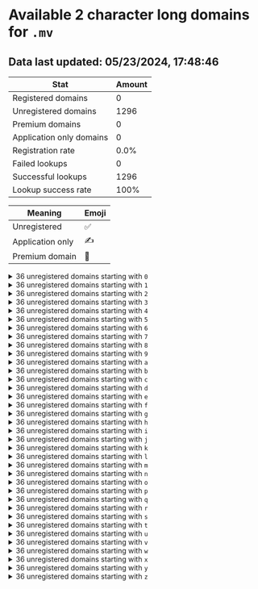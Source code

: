 # Available 2 character long domains for `.mv`

## Data last updated: 05/23/2024, 17:48:46

|Stat|Amount|
|--|--|
|Registered domains|0|
|Unregistered domains|1296|
|Premium domains|0|
|Application only domains|0|
|Registration rate|0.0%|
|Failed lookups|0|
|Successful lookups|1296|
|Lookup success rate|100%|


|Meaning|Emoji|
|--|--|
|Unregistered|:white_check_mark:|
|Application only|:writing_hand:|
|Premium domain|:gem:|

<details>
<summary>36 unregistered domains starting with <bold><code>0</code></bold></summary>

|Type|Domain|
|--|--|
|:white_check_mark:|`00.mv`|
|:white_check_mark:|`01.mv`|
|:white_check_mark:|`02.mv`|
|:white_check_mark:|`03.mv`|
|:white_check_mark:|`04.mv`|
|:white_check_mark:|`05.mv`|
|:white_check_mark:|`06.mv`|
|:white_check_mark:|`07.mv`|
|:white_check_mark:|`08.mv`|
|:white_check_mark:|`09.mv`|
|:white_check_mark:|`0a.mv`|
|:white_check_mark:|`0b.mv`|
|:white_check_mark:|`0c.mv`|
|:white_check_mark:|`0d.mv`|
|:white_check_mark:|`0e.mv`|
|:white_check_mark:|`0f.mv`|
|:white_check_mark:|`0g.mv`|
|:white_check_mark:|`0h.mv`|
|:white_check_mark:|`0i.mv`|
|:white_check_mark:|`0j.mv`|
|:white_check_mark:|`0k.mv`|
|:white_check_mark:|`0l.mv`|
|:white_check_mark:|`0m.mv`|
|:white_check_mark:|`0n.mv`|
|:white_check_mark:|`0o.mv`|
|:white_check_mark:|`0p.mv`|
|:white_check_mark:|`0q.mv`|
|:white_check_mark:|`0r.mv`|
|:white_check_mark:|`0s.mv`|
|:white_check_mark:|`0t.mv`|
|:white_check_mark:|`0u.mv`|
|:white_check_mark:|`0v.mv`|
|:white_check_mark:|`0w.mv`|
|:white_check_mark:|`0x.mv`|
|:white_check_mark:|`0y.mv`|
|:white_check_mark:|`0z.mv`|
</details>
<details>
<summary>36 unregistered domains starting with <bold><code>1</code></bold></summary>

|Type|Domain|
|--|--|
|:white_check_mark:|`10.mv`|
|:white_check_mark:|`11.mv`|
|:white_check_mark:|`12.mv`|
|:white_check_mark:|`13.mv`|
|:white_check_mark:|`14.mv`|
|:white_check_mark:|`15.mv`|
|:white_check_mark:|`16.mv`|
|:white_check_mark:|`17.mv`|
|:white_check_mark:|`18.mv`|
|:white_check_mark:|`19.mv`|
|:white_check_mark:|`1a.mv`|
|:white_check_mark:|`1b.mv`|
|:white_check_mark:|`1c.mv`|
|:white_check_mark:|`1d.mv`|
|:white_check_mark:|`1e.mv`|
|:white_check_mark:|`1f.mv`|
|:white_check_mark:|`1g.mv`|
|:white_check_mark:|`1h.mv`|
|:white_check_mark:|`1i.mv`|
|:white_check_mark:|`1j.mv`|
|:white_check_mark:|`1k.mv`|
|:white_check_mark:|`1l.mv`|
|:white_check_mark:|`1m.mv`|
|:white_check_mark:|`1n.mv`|
|:white_check_mark:|`1o.mv`|
|:white_check_mark:|`1p.mv`|
|:white_check_mark:|`1q.mv`|
|:white_check_mark:|`1r.mv`|
|:white_check_mark:|`1s.mv`|
|:white_check_mark:|`1t.mv`|
|:white_check_mark:|`1u.mv`|
|:white_check_mark:|`1v.mv`|
|:white_check_mark:|`1w.mv`|
|:white_check_mark:|`1x.mv`|
|:white_check_mark:|`1y.mv`|
|:white_check_mark:|`1z.mv`|
</details>
<details>
<summary>36 unregistered domains starting with <bold><code>2</code></bold></summary>

|Type|Domain|
|--|--|
|:white_check_mark:|`20.mv`|
|:white_check_mark:|`21.mv`|
|:white_check_mark:|`22.mv`|
|:white_check_mark:|`23.mv`|
|:white_check_mark:|`24.mv`|
|:white_check_mark:|`25.mv`|
|:white_check_mark:|`26.mv`|
|:white_check_mark:|`27.mv`|
|:white_check_mark:|`28.mv`|
|:white_check_mark:|`29.mv`|
|:white_check_mark:|`2a.mv`|
|:white_check_mark:|`2b.mv`|
|:white_check_mark:|`2c.mv`|
|:white_check_mark:|`2d.mv`|
|:white_check_mark:|`2e.mv`|
|:white_check_mark:|`2f.mv`|
|:white_check_mark:|`2g.mv`|
|:white_check_mark:|`2h.mv`|
|:white_check_mark:|`2i.mv`|
|:white_check_mark:|`2j.mv`|
|:white_check_mark:|`2k.mv`|
|:white_check_mark:|`2l.mv`|
|:white_check_mark:|`2m.mv`|
|:white_check_mark:|`2n.mv`|
|:white_check_mark:|`2o.mv`|
|:white_check_mark:|`2p.mv`|
|:white_check_mark:|`2q.mv`|
|:white_check_mark:|`2r.mv`|
|:white_check_mark:|`2s.mv`|
|:white_check_mark:|`2t.mv`|
|:white_check_mark:|`2u.mv`|
|:white_check_mark:|`2v.mv`|
|:white_check_mark:|`2w.mv`|
|:white_check_mark:|`2x.mv`|
|:white_check_mark:|`2y.mv`|
|:white_check_mark:|`2z.mv`|
</details>
<details>
<summary>36 unregistered domains starting with <bold><code>3</code></bold></summary>

|Type|Domain|
|--|--|
|:white_check_mark:|`30.mv`|
|:white_check_mark:|`31.mv`|
|:white_check_mark:|`32.mv`|
|:white_check_mark:|`33.mv`|
|:white_check_mark:|`34.mv`|
|:white_check_mark:|`35.mv`|
|:white_check_mark:|`36.mv`|
|:white_check_mark:|`37.mv`|
|:white_check_mark:|`38.mv`|
|:white_check_mark:|`39.mv`|
|:white_check_mark:|`3a.mv`|
|:white_check_mark:|`3b.mv`|
|:white_check_mark:|`3c.mv`|
|:white_check_mark:|`3d.mv`|
|:white_check_mark:|`3e.mv`|
|:white_check_mark:|`3f.mv`|
|:white_check_mark:|`3g.mv`|
|:white_check_mark:|`3h.mv`|
|:white_check_mark:|`3i.mv`|
|:white_check_mark:|`3j.mv`|
|:white_check_mark:|`3k.mv`|
|:white_check_mark:|`3l.mv`|
|:white_check_mark:|`3m.mv`|
|:white_check_mark:|`3n.mv`|
|:white_check_mark:|`3o.mv`|
|:white_check_mark:|`3p.mv`|
|:white_check_mark:|`3q.mv`|
|:white_check_mark:|`3r.mv`|
|:white_check_mark:|`3s.mv`|
|:white_check_mark:|`3t.mv`|
|:white_check_mark:|`3u.mv`|
|:white_check_mark:|`3v.mv`|
|:white_check_mark:|`3w.mv`|
|:white_check_mark:|`3x.mv`|
|:white_check_mark:|`3y.mv`|
|:white_check_mark:|`3z.mv`|
</details>
<details>
<summary>36 unregistered domains starting with <bold><code>4</code></bold></summary>

|Type|Domain|
|--|--|
|:white_check_mark:|`40.mv`|
|:white_check_mark:|`41.mv`|
|:white_check_mark:|`42.mv`|
|:white_check_mark:|`43.mv`|
|:white_check_mark:|`44.mv`|
|:white_check_mark:|`45.mv`|
|:white_check_mark:|`46.mv`|
|:white_check_mark:|`47.mv`|
|:white_check_mark:|`48.mv`|
|:white_check_mark:|`49.mv`|
|:white_check_mark:|`4a.mv`|
|:white_check_mark:|`4b.mv`|
|:white_check_mark:|`4c.mv`|
|:white_check_mark:|`4d.mv`|
|:white_check_mark:|`4e.mv`|
|:white_check_mark:|`4f.mv`|
|:white_check_mark:|`4g.mv`|
|:white_check_mark:|`4h.mv`|
|:white_check_mark:|`4i.mv`|
|:white_check_mark:|`4j.mv`|
|:white_check_mark:|`4k.mv`|
|:white_check_mark:|`4l.mv`|
|:white_check_mark:|`4m.mv`|
|:white_check_mark:|`4n.mv`|
|:white_check_mark:|`4o.mv`|
|:white_check_mark:|`4p.mv`|
|:white_check_mark:|`4q.mv`|
|:white_check_mark:|`4r.mv`|
|:white_check_mark:|`4s.mv`|
|:white_check_mark:|`4t.mv`|
|:white_check_mark:|`4u.mv`|
|:white_check_mark:|`4v.mv`|
|:white_check_mark:|`4w.mv`|
|:white_check_mark:|`4x.mv`|
|:white_check_mark:|`4y.mv`|
|:white_check_mark:|`4z.mv`|
</details>
<details>
<summary>36 unregistered domains starting with <bold><code>5</code></bold></summary>

|Type|Domain|
|--|--|
|:white_check_mark:|`50.mv`|
|:white_check_mark:|`51.mv`|
|:white_check_mark:|`52.mv`|
|:white_check_mark:|`53.mv`|
|:white_check_mark:|`54.mv`|
|:white_check_mark:|`55.mv`|
|:white_check_mark:|`56.mv`|
|:white_check_mark:|`57.mv`|
|:white_check_mark:|`58.mv`|
|:white_check_mark:|`59.mv`|
|:white_check_mark:|`5a.mv`|
|:white_check_mark:|`5b.mv`|
|:white_check_mark:|`5c.mv`|
|:white_check_mark:|`5d.mv`|
|:white_check_mark:|`5e.mv`|
|:white_check_mark:|`5f.mv`|
|:white_check_mark:|`5g.mv`|
|:white_check_mark:|`5h.mv`|
|:white_check_mark:|`5i.mv`|
|:white_check_mark:|`5j.mv`|
|:white_check_mark:|`5k.mv`|
|:white_check_mark:|`5l.mv`|
|:white_check_mark:|`5m.mv`|
|:white_check_mark:|`5n.mv`|
|:white_check_mark:|`5o.mv`|
|:white_check_mark:|`5p.mv`|
|:white_check_mark:|`5q.mv`|
|:white_check_mark:|`5r.mv`|
|:white_check_mark:|`5s.mv`|
|:white_check_mark:|`5t.mv`|
|:white_check_mark:|`5u.mv`|
|:white_check_mark:|`5v.mv`|
|:white_check_mark:|`5w.mv`|
|:white_check_mark:|`5x.mv`|
|:white_check_mark:|`5y.mv`|
|:white_check_mark:|`5z.mv`|
</details>
<details>
<summary>36 unregistered domains starting with <bold><code>6</code></bold></summary>

|Type|Domain|
|--|--|
|:white_check_mark:|`60.mv`|
|:white_check_mark:|`61.mv`|
|:white_check_mark:|`62.mv`|
|:white_check_mark:|`63.mv`|
|:white_check_mark:|`64.mv`|
|:white_check_mark:|`65.mv`|
|:white_check_mark:|`66.mv`|
|:white_check_mark:|`67.mv`|
|:white_check_mark:|`68.mv`|
|:white_check_mark:|`69.mv`|
|:white_check_mark:|`6a.mv`|
|:white_check_mark:|`6b.mv`|
|:white_check_mark:|`6c.mv`|
|:white_check_mark:|`6d.mv`|
|:white_check_mark:|`6e.mv`|
|:white_check_mark:|`6f.mv`|
|:white_check_mark:|`6g.mv`|
|:white_check_mark:|`6h.mv`|
|:white_check_mark:|`6i.mv`|
|:white_check_mark:|`6j.mv`|
|:white_check_mark:|`6k.mv`|
|:white_check_mark:|`6l.mv`|
|:white_check_mark:|`6m.mv`|
|:white_check_mark:|`6n.mv`|
|:white_check_mark:|`6o.mv`|
|:white_check_mark:|`6p.mv`|
|:white_check_mark:|`6q.mv`|
|:white_check_mark:|`6r.mv`|
|:white_check_mark:|`6s.mv`|
|:white_check_mark:|`6t.mv`|
|:white_check_mark:|`6u.mv`|
|:white_check_mark:|`6v.mv`|
|:white_check_mark:|`6w.mv`|
|:white_check_mark:|`6x.mv`|
|:white_check_mark:|`6y.mv`|
|:white_check_mark:|`6z.mv`|
</details>
<details>
<summary>36 unregistered domains starting with <bold><code>7</code></bold></summary>

|Type|Domain|
|--|--|
|:white_check_mark:|`70.mv`|
|:white_check_mark:|`71.mv`|
|:white_check_mark:|`72.mv`|
|:white_check_mark:|`73.mv`|
|:white_check_mark:|`74.mv`|
|:white_check_mark:|`75.mv`|
|:white_check_mark:|`76.mv`|
|:white_check_mark:|`77.mv`|
|:white_check_mark:|`78.mv`|
|:white_check_mark:|`79.mv`|
|:white_check_mark:|`7a.mv`|
|:white_check_mark:|`7b.mv`|
|:white_check_mark:|`7c.mv`|
|:white_check_mark:|`7d.mv`|
|:white_check_mark:|`7e.mv`|
|:white_check_mark:|`7f.mv`|
|:white_check_mark:|`7g.mv`|
|:white_check_mark:|`7h.mv`|
|:white_check_mark:|`7i.mv`|
|:white_check_mark:|`7j.mv`|
|:white_check_mark:|`7k.mv`|
|:white_check_mark:|`7l.mv`|
|:white_check_mark:|`7m.mv`|
|:white_check_mark:|`7n.mv`|
|:white_check_mark:|`7o.mv`|
|:white_check_mark:|`7p.mv`|
|:white_check_mark:|`7q.mv`|
|:white_check_mark:|`7r.mv`|
|:white_check_mark:|`7s.mv`|
|:white_check_mark:|`7t.mv`|
|:white_check_mark:|`7u.mv`|
|:white_check_mark:|`7v.mv`|
|:white_check_mark:|`7w.mv`|
|:white_check_mark:|`7x.mv`|
|:white_check_mark:|`7y.mv`|
|:white_check_mark:|`7z.mv`|
</details>
<details>
<summary>36 unregistered domains starting with <bold><code>8</code></bold></summary>

|Type|Domain|
|--|--|
|:white_check_mark:|`80.mv`|
|:white_check_mark:|`81.mv`|
|:white_check_mark:|`82.mv`|
|:white_check_mark:|`83.mv`|
|:white_check_mark:|`84.mv`|
|:white_check_mark:|`85.mv`|
|:white_check_mark:|`86.mv`|
|:white_check_mark:|`87.mv`|
|:white_check_mark:|`88.mv`|
|:white_check_mark:|`89.mv`|
|:white_check_mark:|`8a.mv`|
|:white_check_mark:|`8b.mv`|
|:white_check_mark:|`8c.mv`|
|:white_check_mark:|`8d.mv`|
|:white_check_mark:|`8e.mv`|
|:white_check_mark:|`8f.mv`|
|:white_check_mark:|`8g.mv`|
|:white_check_mark:|`8h.mv`|
|:white_check_mark:|`8i.mv`|
|:white_check_mark:|`8j.mv`|
|:white_check_mark:|`8k.mv`|
|:white_check_mark:|`8l.mv`|
|:white_check_mark:|`8m.mv`|
|:white_check_mark:|`8n.mv`|
|:white_check_mark:|`8o.mv`|
|:white_check_mark:|`8p.mv`|
|:white_check_mark:|`8q.mv`|
|:white_check_mark:|`8r.mv`|
|:white_check_mark:|`8s.mv`|
|:white_check_mark:|`8t.mv`|
|:white_check_mark:|`8u.mv`|
|:white_check_mark:|`8v.mv`|
|:white_check_mark:|`8w.mv`|
|:white_check_mark:|`8x.mv`|
|:white_check_mark:|`8y.mv`|
|:white_check_mark:|`8z.mv`|
</details>
<details>
<summary>36 unregistered domains starting with <bold><code>9</code></bold></summary>

|Type|Domain|
|--|--|
|:white_check_mark:|`90.mv`|
|:white_check_mark:|`91.mv`|
|:white_check_mark:|`92.mv`|
|:white_check_mark:|`93.mv`|
|:white_check_mark:|`94.mv`|
|:white_check_mark:|`95.mv`|
|:white_check_mark:|`96.mv`|
|:white_check_mark:|`97.mv`|
|:white_check_mark:|`98.mv`|
|:white_check_mark:|`99.mv`|
|:white_check_mark:|`9a.mv`|
|:white_check_mark:|`9b.mv`|
|:white_check_mark:|`9c.mv`|
|:white_check_mark:|`9d.mv`|
|:white_check_mark:|`9e.mv`|
|:white_check_mark:|`9f.mv`|
|:white_check_mark:|`9g.mv`|
|:white_check_mark:|`9h.mv`|
|:white_check_mark:|`9i.mv`|
|:white_check_mark:|`9j.mv`|
|:white_check_mark:|`9k.mv`|
|:white_check_mark:|`9l.mv`|
|:white_check_mark:|`9m.mv`|
|:white_check_mark:|`9n.mv`|
|:white_check_mark:|`9o.mv`|
|:white_check_mark:|`9p.mv`|
|:white_check_mark:|`9q.mv`|
|:white_check_mark:|`9r.mv`|
|:white_check_mark:|`9s.mv`|
|:white_check_mark:|`9t.mv`|
|:white_check_mark:|`9u.mv`|
|:white_check_mark:|`9v.mv`|
|:white_check_mark:|`9w.mv`|
|:white_check_mark:|`9x.mv`|
|:white_check_mark:|`9y.mv`|
|:white_check_mark:|`9z.mv`|
</details>
<details>
<summary>36 unregistered domains starting with <bold><code>a</code></bold></summary>

|Type|Domain|
|--|--|
|:white_check_mark:|`a0.mv`|
|:white_check_mark:|`a1.mv`|
|:white_check_mark:|`a2.mv`|
|:white_check_mark:|`a3.mv`|
|:white_check_mark:|`a4.mv`|
|:white_check_mark:|`a5.mv`|
|:white_check_mark:|`a6.mv`|
|:white_check_mark:|`a7.mv`|
|:white_check_mark:|`a8.mv`|
|:white_check_mark:|`a9.mv`|
|:white_check_mark:|`aa.mv`|
|:white_check_mark:|`ab.mv`|
|:white_check_mark:|`ac.mv`|
|:white_check_mark:|`ad.mv`|
|:white_check_mark:|`ae.mv`|
|:white_check_mark:|`af.mv`|
|:white_check_mark:|`ag.mv`|
|:white_check_mark:|`ah.mv`|
|:white_check_mark:|`ai.mv`|
|:white_check_mark:|`aj.mv`|
|:white_check_mark:|`ak.mv`|
|:white_check_mark:|`al.mv`|
|:white_check_mark:|`am.mv`|
|:white_check_mark:|`an.mv`|
|:white_check_mark:|`ao.mv`|
|:white_check_mark:|`ap.mv`|
|:white_check_mark:|`aq.mv`|
|:white_check_mark:|`ar.mv`|
|:white_check_mark:|`as.mv`|
|:white_check_mark:|`at.mv`|
|:white_check_mark:|`au.mv`|
|:white_check_mark:|`av.mv`|
|:white_check_mark:|`aw.mv`|
|:white_check_mark:|`ax.mv`|
|:white_check_mark:|`ay.mv`|
|:white_check_mark:|`az.mv`|
</details>
<details>
<summary>36 unregistered domains starting with <bold><code>b</code></bold></summary>

|Type|Domain|
|--|--|
|:white_check_mark:|`b0.mv`|
|:white_check_mark:|`b1.mv`|
|:white_check_mark:|`b2.mv`|
|:white_check_mark:|`b3.mv`|
|:white_check_mark:|`b4.mv`|
|:white_check_mark:|`b5.mv`|
|:white_check_mark:|`b6.mv`|
|:white_check_mark:|`b7.mv`|
|:white_check_mark:|`b8.mv`|
|:white_check_mark:|`b9.mv`|
|:white_check_mark:|`ba.mv`|
|:white_check_mark:|`bb.mv`|
|:white_check_mark:|`bc.mv`|
|:white_check_mark:|`bd.mv`|
|:white_check_mark:|`be.mv`|
|:white_check_mark:|`bf.mv`|
|:white_check_mark:|`bg.mv`|
|:white_check_mark:|`bh.mv`|
|:white_check_mark:|`bi.mv`|
|:white_check_mark:|`bj.mv`|
|:white_check_mark:|`bk.mv`|
|:white_check_mark:|`bl.mv`|
|:white_check_mark:|`bm.mv`|
|:white_check_mark:|`bn.mv`|
|:white_check_mark:|`bo.mv`|
|:white_check_mark:|`bp.mv`|
|:white_check_mark:|`bq.mv`|
|:white_check_mark:|`br.mv`|
|:white_check_mark:|`bs.mv`|
|:white_check_mark:|`bt.mv`|
|:white_check_mark:|`bu.mv`|
|:white_check_mark:|`bv.mv`|
|:white_check_mark:|`bw.mv`|
|:white_check_mark:|`bx.mv`|
|:white_check_mark:|`by.mv`|
|:white_check_mark:|`bz.mv`|
</details>
<details>
<summary>36 unregistered domains starting with <bold><code>c</code></bold></summary>

|Type|Domain|
|--|--|
|:white_check_mark:|`c0.mv`|
|:white_check_mark:|`c1.mv`|
|:white_check_mark:|`c2.mv`|
|:white_check_mark:|`c3.mv`|
|:white_check_mark:|`c4.mv`|
|:white_check_mark:|`c5.mv`|
|:white_check_mark:|`c6.mv`|
|:white_check_mark:|`c7.mv`|
|:white_check_mark:|`c8.mv`|
|:white_check_mark:|`c9.mv`|
|:white_check_mark:|`ca.mv`|
|:white_check_mark:|`cb.mv`|
|:white_check_mark:|`cc.mv`|
|:white_check_mark:|`cd.mv`|
|:white_check_mark:|`ce.mv`|
|:white_check_mark:|`cf.mv`|
|:white_check_mark:|`cg.mv`|
|:white_check_mark:|`ch.mv`|
|:white_check_mark:|`ci.mv`|
|:white_check_mark:|`cj.mv`|
|:white_check_mark:|`ck.mv`|
|:white_check_mark:|`cl.mv`|
|:white_check_mark:|`cm.mv`|
|:white_check_mark:|`cn.mv`|
|:white_check_mark:|`co.mv`|
|:white_check_mark:|`cp.mv`|
|:white_check_mark:|`cq.mv`|
|:white_check_mark:|`cr.mv`|
|:white_check_mark:|`cs.mv`|
|:white_check_mark:|`ct.mv`|
|:white_check_mark:|`cu.mv`|
|:white_check_mark:|`cv.mv`|
|:white_check_mark:|`cw.mv`|
|:white_check_mark:|`cx.mv`|
|:white_check_mark:|`cy.mv`|
|:white_check_mark:|`cz.mv`|
</details>
<details>
<summary>36 unregistered domains starting with <bold><code>d</code></bold></summary>

|Type|Domain|
|--|--|
|:white_check_mark:|`d0.mv`|
|:white_check_mark:|`d1.mv`|
|:white_check_mark:|`d2.mv`|
|:white_check_mark:|`d3.mv`|
|:white_check_mark:|`d4.mv`|
|:white_check_mark:|`d5.mv`|
|:white_check_mark:|`d6.mv`|
|:white_check_mark:|`d7.mv`|
|:white_check_mark:|`d8.mv`|
|:white_check_mark:|`d9.mv`|
|:white_check_mark:|`da.mv`|
|:white_check_mark:|`db.mv`|
|:white_check_mark:|`dc.mv`|
|:white_check_mark:|`dd.mv`|
|:white_check_mark:|`de.mv`|
|:white_check_mark:|`df.mv`|
|:white_check_mark:|`dg.mv`|
|:white_check_mark:|`dh.mv`|
|:white_check_mark:|`di.mv`|
|:white_check_mark:|`dj.mv`|
|:white_check_mark:|`dk.mv`|
|:white_check_mark:|`dl.mv`|
|:white_check_mark:|`dm.mv`|
|:white_check_mark:|`dn.mv`|
|:white_check_mark:|`do.mv`|
|:white_check_mark:|`dp.mv`|
|:white_check_mark:|`dq.mv`|
|:white_check_mark:|`dr.mv`|
|:white_check_mark:|`ds.mv`|
|:white_check_mark:|`dt.mv`|
|:white_check_mark:|`du.mv`|
|:white_check_mark:|`dv.mv`|
|:white_check_mark:|`dw.mv`|
|:white_check_mark:|`dx.mv`|
|:white_check_mark:|`dy.mv`|
|:white_check_mark:|`dz.mv`|
</details>
<details>
<summary>36 unregistered domains starting with <bold><code>e</code></bold></summary>

|Type|Domain|
|--|--|
|:white_check_mark:|`e0.mv`|
|:white_check_mark:|`e1.mv`|
|:white_check_mark:|`e2.mv`|
|:white_check_mark:|`e3.mv`|
|:white_check_mark:|`e4.mv`|
|:white_check_mark:|`e5.mv`|
|:white_check_mark:|`e6.mv`|
|:white_check_mark:|`e7.mv`|
|:white_check_mark:|`e8.mv`|
|:white_check_mark:|`e9.mv`|
|:white_check_mark:|`ea.mv`|
|:white_check_mark:|`eb.mv`|
|:white_check_mark:|`ec.mv`|
|:white_check_mark:|`ed.mv`|
|:white_check_mark:|`ee.mv`|
|:white_check_mark:|`ef.mv`|
|:white_check_mark:|`eg.mv`|
|:white_check_mark:|`eh.mv`|
|:white_check_mark:|`ei.mv`|
|:white_check_mark:|`ej.mv`|
|:white_check_mark:|`ek.mv`|
|:white_check_mark:|`el.mv`|
|:white_check_mark:|`em.mv`|
|:white_check_mark:|`en.mv`|
|:white_check_mark:|`eo.mv`|
|:white_check_mark:|`ep.mv`|
|:white_check_mark:|`eq.mv`|
|:white_check_mark:|`er.mv`|
|:white_check_mark:|`es.mv`|
|:white_check_mark:|`et.mv`|
|:white_check_mark:|`eu.mv`|
|:white_check_mark:|`ev.mv`|
|:white_check_mark:|`ew.mv`|
|:white_check_mark:|`ex.mv`|
|:white_check_mark:|`ey.mv`|
|:white_check_mark:|`ez.mv`|
</details>
<details>
<summary>36 unregistered domains starting with <bold><code>f</code></bold></summary>

|Type|Domain|
|--|--|
|:white_check_mark:|`f0.mv`|
|:white_check_mark:|`f1.mv`|
|:white_check_mark:|`f2.mv`|
|:white_check_mark:|`f3.mv`|
|:white_check_mark:|`f4.mv`|
|:white_check_mark:|`f5.mv`|
|:white_check_mark:|`f6.mv`|
|:white_check_mark:|`f7.mv`|
|:white_check_mark:|`f8.mv`|
|:white_check_mark:|`f9.mv`|
|:white_check_mark:|`fa.mv`|
|:white_check_mark:|`fb.mv`|
|:white_check_mark:|`fc.mv`|
|:white_check_mark:|`fd.mv`|
|:white_check_mark:|`fe.mv`|
|:white_check_mark:|`ff.mv`|
|:white_check_mark:|`fg.mv`|
|:white_check_mark:|`fh.mv`|
|:white_check_mark:|`fi.mv`|
|:white_check_mark:|`fj.mv`|
|:white_check_mark:|`fk.mv`|
|:white_check_mark:|`fl.mv`|
|:white_check_mark:|`fm.mv`|
|:white_check_mark:|`fn.mv`|
|:white_check_mark:|`fo.mv`|
|:white_check_mark:|`fp.mv`|
|:white_check_mark:|`fq.mv`|
|:white_check_mark:|`fr.mv`|
|:white_check_mark:|`fs.mv`|
|:white_check_mark:|`ft.mv`|
|:white_check_mark:|`fu.mv`|
|:white_check_mark:|`fv.mv`|
|:white_check_mark:|`fw.mv`|
|:white_check_mark:|`fx.mv`|
|:white_check_mark:|`fy.mv`|
|:white_check_mark:|`fz.mv`|
</details>
<details>
<summary>36 unregistered domains starting with <bold><code>g</code></bold></summary>

|Type|Domain|
|--|--|
|:white_check_mark:|`g0.mv`|
|:white_check_mark:|`g1.mv`|
|:white_check_mark:|`g2.mv`|
|:white_check_mark:|`g3.mv`|
|:white_check_mark:|`g4.mv`|
|:white_check_mark:|`g5.mv`|
|:white_check_mark:|`g6.mv`|
|:white_check_mark:|`g7.mv`|
|:white_check_mark:|`g8.mv`|
|:white_check_mark:|`g9.mv`|
|:white_check_mark:|`ga.mv`|
|:white_check_mark:|`gb.mv`|
|:white_check_mark:|`gc.mv`|
|:white_check_mark:|`gd.mv`|
|:white_check_mark:|`ge.mv`|
|:white_check_mark:|`gf.mv`|
|:white_check_mark:|`gg.mv`|
|:white_check_mark:|`gh.mv`|
|:white_check_mark:|`gi.mv`|
|:white_check_mark:|`gj.mv`|
|:white_check_mark:|`gk.mv`|
|:white_check_mark:|`gl.mv`|
|:white_check_mark:|`gm.mv`|
|:white_check_mark:|`gn.mv`|
|:white_check_mark:|`go.mv`|
|:white_check_mark:|`gp.mv`|
|:white_check_mark:|`gq.mv`|
|:white_check_mark:|`gr.mv`|
|:white_check_mark:|`gs.mv`|
|:white_check_mark:|`gt.mv`|
|:white_check_mark:|`gu.mv`|
|:white_check_mark:|`gv.mv`|
|:white_check_mark:|`gw.mv`|
|:white_check_mark:|`gx.mv`|
|:white_check_mark:|`gy.mv`|
|:white_check_mark:|`gz.mv`|
</details>
<details>
<summary>36 unregistered domains starting with <bold><code>h</code></bold></summary>

|Type|Domain|
|--|--|
|:white_check_mark:|`h0.mv`|
|:white_check_mark:|`h1.mv`|
|:white_check_mark:|`h2.mv`|
|:white_check_mark:|`h3.mv`|
|:white_check_mark:|`h4.mv`|
|:white_check_mark:|`h5.mv`|
|:white_check_mark:|`h6.mv`|
|:white_check_mark:|`h7.mv`|
|:white_check_mark:|`h8.mv`|
|:white_check_mark:|`h9.mv`|
|:white_check_mark:|`ha.mv`|
|:white_check_mark:|`hb.mv`|
|:white_check_mark:|`hc.mv`|
|:white_check_mark:|`hd.mv`|
|:white_check_mark:|`he.mv`|
|:white_check_mark:|`hf.mv`|
|:white_check_mark:|`hg.mv`|
|:white_check_mark:|`hh.mv`|
|:white_check_mark:|`hi.mv`|
|:white_check_mark:|`hj.mv`|
|:white_check_mark:|`hk.mv`|
|:white_check_mark:|`hl.mv`|
|:white_check_mark:|`hm.mv`|
|:white_check_mark:|`hn.mv`|
|:white_check_mark:|`ho.mv`|
|:white_check_mark:|`hp.mv`|
|:white_check_mark:|`hq.mv`|
|:white_check_mark:|`hr.mv`|
|:white_check_mark:|`hs.mv`|
|:white_check_mark:|`ht.mv`|
|:white_check_mark:|`hu.mv`|
|:white_check_mark:|`hv.mv`|
|:white_check_mark:|`hw.mv`|
|:white_check_mark:|`hx.mv`|
|:white_check_mark:|`hy.mv`|
|:white_check_mark:|`hz.mv`|
</details>
<details>
<summary>36 unregistered domains starting with <bold><code>i</code></bold></summary>

|Type|Domain|
|--|--|
|:white_check_mark:|`i0.mv`|
|:white_check_mark:|`i1.mv`|
|:white_check_mark:|`i2.mv`|
|:white_check_mark:|`i3.mv`|
|:white_check_mark:|`i4.mv`|
|:white_check_mark:|`i5.mv`|
|:white_check_mark:|`i6.mv`|
|:white_check_mark:|`i7.mv`|
|:white_check_mark:|`i8.mv`|
|:white_check_mark:|`i9.mv`|
|:white_check_mark:|`ia.mv`|
|:white_check_mark:|`ib.mv`|
|:white_check_mark:|`ic.mv`|
|:white_check_mark:|`id.mv`|
|:white_check_mark:|`ie.mv`|
|:white_check_mark:|`if.mv`|
|:white_check_mark:|`ig.mv`|
|:white_check_mark:|`ih.mv`|
|:white_check_mark:|`ii.mv`|
|:white_check_mark:|`ij.mv`|
|:white_check_mark:|`ik.mv`|
|:white_check_mark:|`il.mv`|
|:white_check_mark:|`im.mv`|
|:white_check_mark:|`in.mv`|
|:white_check_mark:|`io.mv`|
|:white_check_mark:|`ip.mv`|
|:white_check_mark:|`iq.mv`|
|:white_check_mark:|`ir.mv`|
|:white_check_mark:|`is.mv`|
|:white_check_mark:|`it.mv`|
|:white_check_mark:|`iu.mv`|
|:white_check_mark:|`iv.mv`|
|:white_check_mark:|`iw.mv`|
|:white_check_mark:|`ix.mv`|
|:white_check_mark:|`iy.mv`|
|:white_check_mark:|`iz.mv`|
</details>
<details>
<summary>36 unregistered domains starting with <bold><code>j</code></bold></summary>

|Type|Domain|
|--|--|
|:white_check_mark:|`j0.mv`|
|:white_check_mark:|`j1.mv`|
|:white_check_mark:|`j2.mv`|
|:white_check_mark:|`j3.mv`|
|:white_check_mark:|`j4.mv`|
|:white_check_mark:|`j5.mv`|
|:white_check_mark:|`j6.mv`|
|:white_check_mark:|`j7.mv`|
|:white_check_mark:|`j8.mv`|
|:white_check_mark:|`j9.mv`|
|:white_check_mark:|`ja.mv`|
|:white_check_mark:|`jb.mv`|
|:white_check_mark:|`jc.mv`|
|:white_check_mark:|`jd.mv`|
|:white_check_mark:|`je.mv`|
|:white_check_mark:|`jf.mv`|
|:white_check_mark:|`jg.mv`|
|:white_check_mark:|`jh.mv`|
|:white_check_mark:|`ji.mv`|
|:white_check_mark:|`jj.mv`|
|:white_check_mark:|`jk.mv`|
|:white_check_mark:|`jl.mv`|
|:white_check_mark:|`jm.mv`|
|:white_check_mark:|`jn.mv`|
|:white_check_mark:|`jo.mv`|
|:white_check_mark:|`jp.mv`|
|:white_check_mark:|`jq.mv`|
|:white_check_mark:|`jr.mv`|
|:white_check_mark:|`js.mv`|
|:white_check_mark:|`jt.mv`|
|:white_check_mark:|`ju.mv`|
|:white_check_mark:|`jv.mv`|
|:white_check_mark:|`jw.mv`|
|:white_check_mark:|`jx.mv`|
|:white_check_mark:|`jy.mv`|
|:white_check_mark:|`jz.mv`|
</details>
<details>
<summary>36 unregistered domains starting with <bold><code>k</code></bold></summary>

|Type|Domain|
|--|--|
|:white_check_mark:|`k0.mv`|
|:white_check_mark:|`k1.mv`|
|:white_check_mark:|`k2.mv`|
|:white_check_mark:|`k3.mv`|
|:white_check_mark:|`k4.mv`|
|:white_check_mark:|`k5.mv`|
|:white_check_mark:|`k6.mv`|
|:white_check_mark:|`k7.mv`|
|:white_check_mark:|`k8.mv`|
|:white_check_mark:|`k9.mv`|
|:white_check_mark:|`ka.mv`|
|:white_check_mark:|`kb.mv`|
|:white_check_mark:|`kc.mv`|
|:white_check_mark:|`kd.mv`|
|:white_check_mark:|`ke.mv`|
|:white_check_mark:|`kf.mv`|
|:white_check_mark:|`kg.mv`|
|:white_check_mark:|`kh.mv`|
|:white_check_mark:|`ki.mv`|
|:white_check_mark:|`kj.mv`|
|:white_check_mark:|`kk.mv`|
|:white_check_mark:|`kl.mv`|
|:white_check_mark:|`km.mv`|
|:white_check_mark:|`kn.mv`|
|:white_check_mark:|`ko.mv`|
|:white_check_mark:|`kp.mv`|
|:white_check_mark:|`kq.mv`|
|:white_check_mark:|`kr.mv`|
|:white_check_mark:|`ks.mv`|
|:white_check_mark:|`kt.mv`|
|:white_check_mark:|`ku.mv`|
|:white_check_mark:|`kv.mv`|
|:white_check_mark:|`kw.mv`|
|:white_check_mark:|`kx.mv`|
|:white_check_mark:|`ky.mv`|
|:white_check_mark:|`kz.mv`|
</details>
<details>
<summary>36 unregistered domains starting with <bold><code>l</code></bold></summary>

|Type|Domain|
|--|--|
|:white_check_mark:|`l0.mv`|
|:white_check_mark:|`l1.mv`|
|:white_check_mark:|`l2.mv`|
|:white_check_mark:|`l3.mv`|
|:white_check_mark:|`l4.mv`|
|:white_check_mark:|`l5.mv`|
|:white_check_mark:|`l6.mv`|
|:white_check_mark:|`l7.mv`|
|:white_check_mark:|`l8.mv`|
|:white_check_mark:|`l9.mv`|
|:white_check_mark:|`la.mv`|
|:white_check_mark:|`lb.mv`|
|:white_check_mark:|`lc.mv`|
|:white_check_mark:|`ld.mv`|
|:white_check_mark:|`le.mv`|
|:white_check_mark:|`lf.mv`|
|:white_check_mark:|`lg.mv`|
|:white_check_mark:|`lh.mv`|
|:white_check_mark:|`li.mv`|
|:white_check_mark:|`lj.mv`|
|:white_check_mark:|`lk.mv`|
|:white_check_mark:|`ll.mv`|
|:white_check_mark:|`lm.mv`|
|:white_check_mark:|`ln.mv`|
|:white_check_mark:|`lo.mv`|
|:white_check_mark:|`lp.mv`|
|:white_check_mark:|`lq.mv`|
|:white_check_mark:|`lr.mv`|
|:white_check_mark:|`ls.mv`|
|:white_check_mark:|`lt.mv`|
|:white_check_mark:|`lu.mv`|
|:white_check_mark:|`lv.mv`|
|:white_check_mark:|`lw.mv`|
|:white_check_mark:|`lx.mv`|
|:white_check_mark:|`ly.mv`|
|:white_check_mark:|`lz.mv`|
</details>
<details>
<summary>36 unregistered domains starting with <bold><code>m</code></bold></summary>

|Type|Domain|
|--|--|
|:white_check_mark:|`m0.mv`|
|:white_check_mark:|`m1.mv`|
|:white_check_mark:|`m2.mv`|
|:white_check_mark:|`m3.mv`|
|:white_check_mark:|`m4.mv`|
|:white_check_mark:|`m5.mv`|
|:white_check_mark:|`m6.mv`|
|:white_check_mark:|`m7.mv`|
|:white_check_mark:|`m8.mv`|
|:white_check_mark:|`m9.mv`|
|:white_check_mark:|`ma.mv`|
|:white_check_mark:|`mb.mv`|
|:white_check_mark:|`mc.mv`|
|:white_check_mark:|`md.mv`|
|:white_check_mark:|`me.mv`|
|:white_check_mark:|`mf.mv`|
|:white_check_mark:|`mg.mv`|
|:white_check_mark:|`mh.mv`|
|:white_check_mark:|`mi.mv`|
|:white_check_mark:|`mj.mv`|
|:white_check_mark:|`mk.mv`|
|:white_check_mark:|`ml.mv`|
|:white_check_mark:|`mm.mv`|
|:white_check_mark:|`mn.mv`|
|:white_check_mark:|`mo.mv`|
|:white_check_mark:|`mp.mv`|
|:white_check_mark:|`mq.mv`|
|:white_check_mark:|`mr.mv`|
|:white_check_mark:|`ms.mv`|
|:white_check_mark:|`mt.mv`|
|:white_check_mark:|`mu.mv`|
|:white_check_mark:|`mv.mv`|
|:white_check_mark:|`mw.mv`|
|:white_check_mark:|`mx.mv`|
|:white_check_mark:|`my.mv`|
|:white_check_mark:|`mz.mv`|
</details>
<details>
<summary>36 unregistered domains starting with <bold><code>n</code></bold></summary>

|Type|Domain|
|--|--|
|:white_check_mark:|`n0.mv`|
|:white_check_mark:|`n1.mv`|
|:white_check_mark:|`n2.mv`|
|:white_check_mark:|`n3.mv`|
|:white_check_mark:|`n4.mv`|
|:white_check_mark:|`n5.mv`|
|:white_check_mark:|`n6.mv`|
|:white_check_mark:|`n7.mv`|
|:white_check_mark:|`n8.mv`|
|:white_check_mark:|`n9.mv`|
|:white_check_mark:|`na.mv`|
|:white_check_mark:|`nb.mv`|
|:white_check_mark:|`nc.mv`|
|:white_check_mark:|`nd.mv`|
|:white_check_mark:|`ne.mv`|
|:white_check_mark:|`nf.mv`|
|:white_check_mark:|`ng.mv`|
|:white_check_mark:|`nh.mv`|
|:white_check_mark:|`ni.mv`|
|:white_check_mark:|`nj.mv`|
|:white_check_mark:|`nk.mv`|
|:white_check_mark:|`nl.mv`|
|:white_check_mark:|`nm.mv`|
|:white_check_mark:|`nn.mv`|
|:white_check_mark:|`no.mv`|
|:white_check_mark:|`np.mv`|
|:white_check_mark:|`nq.mv`|
|:white_check_mark:|`nr.mv`|
|:white_check_mark:|`ns.mv`|
|:white_check_mark:|`nt.mv`|
|:white_check_mark:|`nu.mv`|
|:white_check_mark:|`nv.mv`|
|:white_check_mark:|`nw.mv`|
|:white_check_mark:|`nx.mv`|
|:white_check_mark:|`ny.mv`|
|:white_check_mark:|`nz.mv`|
</details>
<details>
<summary>36 unregistered domains starting with <bold><code>o</code></bold></summary>

|Type|Domain|
|--|--|
|:white_check_mark:|`o0.mv`|
|:white_check_mark:|`o1.mv`|
|:white_check_mark:|`o2.mv`|
|:white_check_mark:|`o3.mv`|
|:white_check_mark:|`o4.mv`|
|:white_check_mark:|`o5.mv`|
|:white_check_mark:|`o6.mv`|
|:white_check_mark:|`o7.mv`|
|:white_check_mark:|`o8.mv`|
|:white_check_mark:|`o9.mv`|
|:white_check_mark:|`oa.mv`|
|:white_check_mark:|`ob.mv`|
|:white_check_mark:|`oc.mv`|
|:white_check_mark:|`od.mv`|
|:white_check_mark:|`oe.mv`|
|:white_check_mark:|`of.mv`|
|:white_check_mark:|`og.mv`|
|:white_check_mark:|`oh.mv`|
|:white_check_mark:|`oi.mv`|
|:white_check_mark:|`oj.mv`|
|:white_check_mark:|`ok.mv`|
|:white_check_mark:|`ol.mv`|
|:white_check_mark:|`om.mv`|
|:white_check_mark:|`on.mv`|
|:white_check_mark:|`oo.mv`|
|:white_check_mark:|`op.mv`|
|:white_check_mark:|`oq.mv`|
|:white_check_mark:|`or.mv`|
|:white_check_mark:|`os.mv`|
|:white_check_mark:|`ot.mv`|
|:white_check_mark:|`ou.mv`|
|:white_check_mark:|`ov.mv`|
|:white_check_mark:|`ow.mv`|
|:white_check_mark:|`ox.mv`|
|:white_check_mark:|`oy.mv`|
|:white_check_mark:|`oz.mv`|
</details>
<details>
<summary>36 unregistered domains starting with <bold><code>p</code></bold></summary>

|Type|Domain|
|--|--|
|:white_check_mark:|`p0.mv`|
|:white_check_mark:|`p1.mv`|
|:white_check_mark:|`p2.mv`|
|:white_check_mark:|`p3.mv`|
|:white_check_mark:|`p4.mv`|
|:white_check_mark:|`p5.mv`|
|:white_check_mark:|`p6.mv`|
|:white_check_mark:|`p7.mv`|
|:white_check_mark:|`p8.mv`|
|:white_check_mark:|`p9.mv`|
|:white_check_mark:|`pa.mv`|
|:white_check_mark:|`pb.mv`|
|:white_check_mark:|`pc.mv`|
|:white_check_mark:|`pd.mv`|
|:white_check_mark:|`pe.mv`|
|:white_check_mark:|`pf.mv`|
|:white_check_mark:|`pg.mv`|
|:white_check_mark:|`ph.mv`|
|:white_check_mark:|`pi.mv`|
|:white_check_mark:|`pj.mv`|
|:white_check_mark:|`pk.mv`|
|:white_check_mark:|`pl.mv`|
|:white_check_mark:|`pm.mv`|
|:white_check_mark:|`pn.mv`|
|:white_check_mark:|`po.mv`|
|:white_check_mark:|`pp.mv`|
|:white_check_mark:|`pq.mv`|
|:white_check_mark:|`pr.mv`|
|:white_check_mark:|`ps.mv`|
|:white_check_mark:|`pt.mv`|
|:white_check_mark:|`pu.mv`|
|:white_check_mark:|`pv.mv`|
|:white_check_mark:|`pw.mv`|
|:white_check_mark:|`px.mv`|
|:white_check_mark:|`py.mv`|
|:white_check_mark:|`pz.mv`|
</details>
<details>
<summary>36 unregistered domains starting with <bold><code>q</code></bold></summary>

|Type|Domain|
|--|--|
|:white_check_mark:|`q0.mv`|
|:white_check_mark:|`q1.mv`|
|:white_check_mark:|`q2.mv`|
|:white_check_mark:|`q3.mv`|
|:white_check_mark:|`q4.mv`|
|:white_check_mark:|`q5.mv`|
|:white_check_mark:|`q6.mv`|
|:white_check_mark:|`q7.mv`|
|:white_check_mark:|`q8.mv`|
|:white_check_mark:|`q9.mv`|
|:white_check_mark:|`qa.mv`|
|:white_check_mark:|`qb.mv`|
|:white_check_mark:|`qc.mv`|
|:white_check_mark:|`qd.mv`|
|:white_check_mark:|`qe.mv`|
|:white_check_mark:|`qf.mv`|
|:white_check_mark:|`qg.mv`|
|:white_check_mark:|`qh.mv`|
|:white_check_mark:|`qi.mv`|
|:white_check_mark:|`qj.mv`|
|:white_check_mark:|`qk.mv`|
|:white_check_mark:|`ql.mv`|
|:white_check_mark:|`qm.mv`|
|:white_check_mark:|`qn.mv`|
|:white_check_mark:|`qo.mv`|
|:white_check_mark:|`qp.mv`|
|:white_check_mark:|`qq.mv`|
|:white_check_mark:|`qr.mv`|
|:white_check_mark:|`qs.mv`|
|:white_check_mark:|`qt.mv`|
|:white_check_mark:|`qu.mv`|
|:white_check_mark:|`qv.mv`|
|:white_check_mark:|`qw.mv`|
|:white_check_mark:|`qx.mv`|
|:white_check_mark:|`qy.mv`|
|:white_check_mark:|`qz.mv`|
</details>
<details>
<summary>36 unregistered domains starting with <bold><code>r</code></bold></summary>

|Type|Domain|
|--|--|
|:white_check_mark:|`r0.mv`|
|:white_check_mark:|`r1.mv`|
|:white_check_mark:|`r2.mv`|
|:white_check_mark:|`r3.mv`|
|:white_check_mark:|`r4.mv`|
|:white_check_mark:|`r5.mv`|
|:white_check_mark:|`r6.mv`|
|:white_check_mark:|`r7.mv`|
|:white_check_mark:|`r8.mv`|
|:white_check_mark:|`r9.mv`|
|:white_check_mark:|`ra.mv`|
|:white_check_mark:|`rb.mv`|
|:white_check_mark:|`rc.mv`|
|:white_check_mark:|`rd.mv`|
|:white_check_mark:|`re.mv`|
|:white_check_mark:|`rf.mv`|
|:white_check_mark:|`rg.mv`|
|:white_check_mark:|`rh.mv`|
|:white_check_mark:|`ri.mv`|
|:white_check_mark:|`rj.mv`|
|:white_check_mark:|`rk.mv`|
|:white_check_mark:|`rl.mv`|
|:white_check_mark:|`rm.mv`|
|:white_check_mark:|`rn.mv`|
|:white_check_mark:|`ro.mv`|
|:white_check_mark:|`rp.mv`|
|:white_check_mark:|`rq.mv`|
|:white_check_mark:|`rr.mv`|
|:white_check_mark:|`rs.mv`|
|:white_check_mark:|`rt.mv`|
|:white_check_mark:|`ru.mv`|
|:white_check_mark:|`rv.mv`|
|:white_check_mark:|`rw.mv`|
|:white_check_mark:|`rx.mv`|
|:white_check_mark:|`ry.mv`|
|:white_check_mark:|`rz.mv`|
</details>
<details>
<summary>36 unregistered domains starting with <bold><code>s</code></bold></summary>

|Type|Domain|
|--|--|
|:white_check_mark:|`s0.mv`|
|:white_check_mark:|`s1.mv`|
|:white_check_mark:|`s2.mv`|
|:white_check_mark:|`s3.mv`|
|:white_check_mark:|`s4.mv`|
|:white_check_mark:|`s5.mv`|
|:white_check_mark:|`s6.mv`|
|:white_check_mark:|`s7.mv`|
|:white_check_mark:|`s8.mv`|
|:white_check_mark:|`s9.mv`|
|:white_check_mark:|`sa.mv`|
|:white_check_mark:|`sb.mv`|
|:white_check_mark:|`sc.mv`|
|:white_check_mark:|`sd.mv`|
|:white_check_mark:|`se.mv`|
|:white_check_mark:|`sf.mv`|
|:white_check_mark:|`sg.mv`|
|:white_check_mark:|`sh.mv`|
|:white_check_mark:|`si.mv`|
|:white_check_mark:|`sj.mv`|
|:white_check_mark:|`sk.mv`|
|:white_check_mark:|`sl.mv`|
|:white_check_mark:|`sm.mv`|
|:white_check_mark:|`sn.mv`|
|:white_check_mark:|`so.mv`|
|:white_check_mark:|`sp.mv`|
|:white_check_mark:|`sq.mv`|
|:white_check_mark:|`sr.mv`|
|:white_check_mark:|`ss.mv`|
|:white_check_mark:|`st.mv`|
|:white_check_mark:|`su.mv`|
|:white_check_mark:|`sv.mv`|
|:white_check_mark:|`sw.mv`|
|:white_check_mark:|`sx.mv`|
|:white_check_mark:|`sy.mv`|
|:white_check_mark:|`sz.mv`|
</details>
<details>
<summary>36 unregistered domains starting with <bold><code>t</code></bold></summary>

|Type|Domain|
|--|--|
|:white_check_mark:|`t0.mv`|
|:white_check_mark:|`t1.mv`|
|:white_check_mark:|`t2.mv`|
|:white_check_mark:|`t3.mv`|
|:white_check_mark:|`t4.mv`|
|:white_check_mark:|`t5.mv`|
|:white_check_mark:|`t6.mv`|
|:white_check_mark:|`t7.mv`|
|:white_check_mark:|`t8.mv`|
|:white_check_mark:|`t9.mv`|
|:white_check_mark:|`ta.mv`|
|:white_check_mark:|`tb.mv`|
|:white_check_mark:|`tc.mv`|
|:white_check_mark:|`td.mv`|
|:white_check_mark:|`te.mv`|
|:white_check_mark:|`tf.mv`|
|:white_check_mark:|`tg.mv`|
|:white_check_mark:|`th.mv`|
|:white_check_mark:|`ti.mv`|
|:white_check_mark:|`tj.mv`|
|:white_check_mark:|`tk.mv`|
|:white_check_mark:|`tl.mv`|
|:white_check_mark:|`tm.mv`|
|:white_check_mark:|`tn.mv`|
|:white_check_mark:|`to.mv`|
|:white_check_mark:|`tp.mv`|
|:white_check_mark:|`tq.mv`|
|:white_check_mark:|`tr.mv`|
|:white_check_mark:|`ts.mv`|
|:white_check_mark:|`tt.mv`|
|:white_check_mark:|`tu.mv`|
|:white_check_mark:|`tv.mv`|
|:white_check_mark:|`tw.mv`|
|:white_check_mark:|`tx.mv`|
|:white_check_mark:|`ty.mv`|
|:white_check_mark:|`tz.mv`|
</details>
<details>
<summary>36 unregistered domains starting with <bold><code>u</code></bold></summary>

|Type|Domain|
|--|--|
|:white_check_mark:|`u0.mv`|
|:white_check_mark:|`u1.mv`|
|:white_check_mark:|`u2.mv`|
|:white_check_mark:|`u3.mv`|
|:white_check_mark:|`u4.mv`|
|:white_check_mark:|`u5.mv`|
|:white_check_mark:|`u6.mv`|
|:white_check_mark:|`u7.mv`|
|:white_check_mark:|`u8.mv`|
|:white_check_mark:|`u9.mv`|
|:white_check_mark:|`ua.mv`|
|:white_check_mark:|`ub.mv`|
|:white_check_mark:|`uc.mv`|
|:white_check_mark:|`ud.mv`|
|:white_check_mark:|`ue.mv`|
|:white_check_mark:|`uf.mv`|
|:white_check_mark:|`ug.mv`|
|:white_check_mark:|`uh.mv`|
|:white_check_mark:|`ui.mv`|
|:white_check_mark:|`uj.mv`|
|:white_check_mark:|`uk.mv`|
|:white_check_mark:|`ul.mv`|
|:white_check_mark:|`um.mv`|
|:white_check_mark:|`un.mv`|
|:white_check_mark:|`uo.mv`|
|:white_check_mark:|`up.mv`|
|:white_check_mark:|`uq.mv`|
|:white_check_mark:|`ur.mv`|
|:white_check_mark:|`us.mv`|
|:white_check_mark:|`ut.mv`|
|:white_check_mark:|`uu.mv`|
|:white_check_mark:|`uv.mv`|
|:white_check_mark:|`uw.mv`|
|:white_check_mark:|`ux.mv`|
|:white_check_mark:|`uy.mv`|
|:white_check_mark:|`uz.mv`|
</details>
<details>
<summary>36 unregistered domains starting with <bold><code>v</code></bold></summary>

|Type|Domain|
|--|--|
|:white_check_mark:|`v0.mv`|
|:white_check_mark:|`v1.mv`|
|:white_check_mark:|`v2.mv`|
|:white_check_mark:|`v3.mv`|
|:white_check_mark:|`v4.mv`|
|:white_check_mark:|`v5.mv`|
|:white_check_mark:|`v6.mv`|
|:white_check_mark:|`v7.mv`|
|:white_check_mark:|`v8.mv`|
|:white_check_mark:|`v9.mv`|
|:white_check_mark:|`va.mv`|
|:white_check_mark:|`vb.mv`|
|:white_check_mark:|`vc.mv`|
|:white_check_mark:|`vd.mv`|
|:white_check_mark:|`ve.mv`|
|:white_check_mark:|`vf.mv`|
|:white_check_mark:|`vg.mv`|
|:white_check_mark:|`vh.mv`|
|:white_check_mark:|`vi.mv`|
|:white_check_mark:|`vj.mv`|
|:white_check_mark:|`vk.mv`|
|:white_check_mark:|`vl.mv`|
|:white_check_mark:|`vm.mv`|
|:white_check_mark:|`vn.mv`|
|:white_check_mark:|`vo.mv`|
|:white_check_mark:|`vp.mv`|
|:white_check_mark:|`vq.mv`|
|:white_check_mark:|`vr.mv`|
|:white_check_mark:|`vs.mv`|
|:white_check_mark:|`vt.mv`|
|:white_check_mark:|`vu.mv`|
|:white_check_mark:|`vv.mv`|
|:white_check_mark:|`vw.mv`|
|:white_check_mark:|`vx.mv`|
|:white_check_mark:|`vy.mv`|
|:white_check_mark:|`vz.mv`|
</details>
<details>
<summary>36 unregistered domains starting with <bold><code>w</code></bold></summary>

|Type|Domain|
|--|--|
|:white_check_mark:|`w0.mv`|
|:white_check_mark:|`w1.mv`|
|:white_check_mark:|`w2.mv`|
|:white_check_mark:|`w3.mv`|
|:white_check_mark:|`w4.mv`|
|:white_check_mark:|`w5.mv`|
|:white_check_mark:|`w6.mv`|
|:white_check_mark:|`w7.mv`|
|:white_check_mark:|`w8.mv`|
|:white_check_mark:|`w9.mv`|
|:white_check_mark:|`wa.mv`|
|:white_check_mark:|`wb.mv`|
|:white_check_mark:|`wc.mv`|
|:white_check_mark:|`wd.mv`|
|:white_check_mark:|`we.mv`|
|:white_check_mark:|`wf.mv`|
|:white_check_mark:|`wg.mv`|
|:white_check_mark:|`wh.mv`|
|:white_check_mark:|`wi.mv`|
|:white_check_mark:|`wj.mv`|
|:white_check_mark:|`wk.mv`|
|:white_check_mark:|`wl.mv`|
|:white_check_mark:|`wm.mv`|
|:white_check_mark:|`wn.mv`|
|:white_check_mark:|`wo.mv`|
|:white_check_mark:|`wp.mv`|
|:white_check_mark:|`wq.mv`|
|:white_check_mark:|`wr.mv`|
|:white_check_mark:|`ws.mv`|
|:white_check_mark:|`wt.mv`|
|:white_check_mark:|`wu.mv`|
|:white_check_mark:|`wv.mv`|
|:white_check_mark:|`ww.mv`|
|:white_check_mark:|`wx.mv`|
|:white_check_mark:|`wy.mv`|
|:white_check_mark:|`wz.mv`|
</details>
<details>
<summary>36 unregistered domains starting with <bold><code>x</code></bold></summary>

|Type|Domain|
|--|--|
|:white_check_mark:|`x0.mv`|
|:white_check_mark:|`x1.mv`|
|:white_check_mark:|`x2.mv`|
|:white_check_mark:|`x3.mv`|
|:white_check_mark:|`x4.mv`|
|:white_check_mark:|`x5.mv`|
|:white_check_mark:|`x6.mv`|
|:white_check_mark:|`x7.mv`|
|:white_check_mark:|`x8.mv`|
|:white_check_mark:|`x9.mv`|
|:white_check_mark:|`xa.mv`|
|:white_check_mark:|`xb.mv`|
|:white_check_mark:|`xc.mv`|
|:white_check_mark:|`xd.mv`|
|:white_check_mark:|`xe.mv`|
|:white_check_mark:|`xf.mv`|
|:white_check_mark:|`xg.mv`|
|:white_check_mark:|`xh.mv`|
|:white_check_mark:|`xi.mv`|
|:white_check_mark:|`xj.mv`|
|:white_check_mark:|`xk.mv`|
|:white_check_mark:|`xl.mv`|
|:white_check_mark:|`xm.mv`|
|:white_check_mark:|`xn.mv`|
|:white_check_mark:|`xo.mv`|
|:white_check_mark:|`xp.mv`|
|:white_check_mark:|`xq.mv`|
|:white_check_mark:|`xr.mv`|
|:white_check_mark:|`xs.mv`|
|:white_check_mark:|`xt.mv`|
|:white_check_mark:|`xu.mv`|
|:white_check_mark:|`xv.mv`|
|:white_check_mark:|`xw.mv`|
|:white_check_mark:|`xx.mv`|
|:white_check_mark:|`xy.mv`|
|:white_check_mark:|`xz.mv`|
</details>
<details>
<summary>36 unregistered domains starting with <bold><code>y</code></bold></summary>

|Type|Domain|
|--|--|
|:white_check_mark:|`y0.mv`|
|:white_check_mark:|`y1.mv`|
|:white_check_mark:|`y2.mv`|
|:white_check_mark:|`y3.mv`|
|:white_check_mark:|`y4.mv`|
|:white_check_mark:|`y5.mv`|
|:white_check_mark:|`y6.mv`|
|:white_check_mark:|`y7.mv`|
|:white_check_mark:|`y8.mv`|
|:white_check_mark:|`y9.mv`|
|:white_check_mark:|`ya.mv`|
|:white_check_mark:|`yb.mv`|
|:white_check_mark:|`yc.mv`|
|:white_check_mark:|`yd.mv`|
|:white_check_mark:|`ye.mv`|
|:white_check_mark:|`yf.mv`|
|:white_check_mark:|`yg.mv`|
|:white_check_mark:|`yh.mv`|
|:white_check_mark:|`yi.mv`|
|:white_check_mark:|`yj.mv`|
|:white_check_mark:|`yk.mv`|
|:white_check_mark:|`yl.mv`|
|:white_check_mark:|`ym.mv`|
|:white_check_mark:|`yn.mv`|
|:white_check_mark:|`yo.mv`|
|:white_check_mark:|`yp.mv`|
|:white_check_mark:|`yq.mv`|
|:white_check_mark:|`yr.mv`|
|:white_check_mark:|`ys.mv`|
|:white_check_mark:|`yt.mv`|
|:white_check_mark:|`yu.mv`|
|:white_check_mark:|`yv.mv`|
|:white_check_mark:|`yw.mv`|
|:white_check_mark:|`yx.mv`|
|:white_check_mark:|`yy.mv`|
|:white_check_mark:|`yz.mv`|
</details>
<details>
<summary>36 unregistered domains starting with <bold><code>z</code></bold></summary>

|Type|Domain|
|--|--|
|:white_check_mark:|`z0.mv`|
|:white_check_mark:|`z1.mv`|
|:white_check_mark:|`z2.mv`|
|:white_check_mark:|`z3.mv`|
|:white_check_mark:|`z4.mv`|
|:white_check_mark:|`z5.mv`|
|:white_check_mark:|`z6.mv`|
|:white_check_mark:|`z7.mv`|
|:white_check_mark:|`z8.mv`|
|:white_check_mark:|`z9.mv`|
|:white_check_mark:|`za.mv`|
|:white_check_mark:|`zb.mv`|
|:white_check_mark:|`zc.mv`|
|:white_check_mark:|`zd.mv`|
|:white_check_mark:|`ze.mv`|
|:white_check_mark:|`zf.mv`|
|:white_check_mark:|`zg.mv`|
|:white_check_mark:|`zh.mv`|
|:white_check_mark:|`zi.mv`|
|:white_check_mark:|`zj.mv`|
|:white_check_mark:|`zk.mv`|
|:white_check_mark:|`zl.mv`|
|:white_check_mark:|`zm.mv`|
|:white_check_mark:|`zn.mv`|
|:white_check_mark:|`zo.mv`|
|:white_check_mark:|`zp.mv`|
|:white_check_mark:|`zq.mv`|
|:white_check_mark:|`zr.mv`|
|:white_check_mark:|`zs.mv`|
|:white_check_mark:|`zt.mv`|
|:white_check_mark:|`zu.mv`|
|:white_check_mark:|`zv.mv`|
|:white_check_mark:|`zw.mv`|
|:white_check_mark:|`zx.mv`|
|:white_check_mark:|`zy.mv`|
|:white_check_mark:|`zz.mv`|
</details>